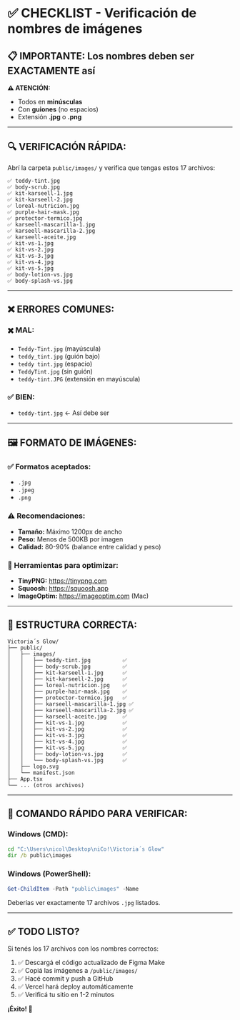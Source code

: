 # ✅ CHECKLIST - Verificación de nombres de imágenes

## 📋 IMPORTANTE: Los nombres deben ser EXACTAMENTE así

**⚠️ ATENCIÓN:**
- Todos en **minúsculas**
- Con **guiones** (no espacios)
- Extensión **.jpg** o **.png**

---

## 🔍 VERIFICACIÓN RÁPIDA:

Abrí la carpeta `public/images/` y verifica que tengas estos 17 archivos:

```
✅ teddy-tint.jpg
✅ body-scrub.jpg
✅ kit-karseell-1.jpg
✅ kit-karseell-2.jpg
✅ loreal-nutricion.jpg
✅ purple-hair-mask.jpg
✅ protector-termico.jpg
✅ karseell-mascarilla-1.jpg
✅ karseell-mascarilla-2.jpg
✅ karseell-aceite.jpg
✅ kit-vs-1.jpg
✅ kit-vs-2.jpg
✅ kit-vs-3.jpg
✅ kit-vs-4.jpg
✅ kit-vs-5.jpg
✅ body-lotion-vs.jpg
✅ body-splash-vs.jpg
```

---

## ❌ ERRORES COMUNES:

### ✖️ MAL:
- `Teddy-Tint.jpg` (mayúscula)
- `teddy_tint.jpg` (guión bajo)
- `teddy tint.jpg` (espacio)
- `TeddyTint.jpg` (sin guión)
- `teddy-tint.JPG` (extensión en mayúscula)

### ✅ BIEN:
- `teddy-tint.jpg` ← Así debe ser

---

## 🖼️ FORMATO DE IMÁGENES:

### ✅ Formatos aceptados:
- `.jpg`
- `.jpeg`
- `.png`

### ⚠️ Recomendaciones:
- **Tamaño:** Máximo 1200px de ancho
- **Peso:** Menos de 500KB por imagen
- **Calidad:** 80-90% (balance entre calidad y peso)

### 🔧 Herramientas para optimizar:
- **TinyPNG:** https://tinypng.com
- **Squoosh:** https://squoosh.app
- **ImageOptim:** https://imageoptim.com (Mac)

---

## 📂 ESTRUCTURA CORRECTA:

```
Victoria´s Glow/
├── public/
│   ├── images/
│   │   ├── teddy-tint.jpg          ✅
│   │   ├── body-scrub.jpg          ✅
│   │   ├── kit-karseell-1.jpg      ✅
│   │   ├── kit-karseell-2.jpg      ✅
│   │   ├── loreal-nutricion.jpg    ✅
│   │   ├── purple-hair-mask.jpg    ✅
│   │   ├── protector-termico.jpg   ✅
│   │   ├── karseell-mascarilla-1.jpg ✅
│   │   ├── karseell-mascarilla-2.jpg ✅
│   │   ├── karseell-aceite.jpg     ✅
│   │   ├── kit-vs-1.jpg            ✅
│   │   ├── kit-vs-2.jpg            ✅
│   │   ├── kit-vs-3.jpg            ✅
│   │   ├── kit-vs-4.jpg            ✅
│   │   ├── kit-vs-5.jpg            ✅
│   │   ├── body-lotion-vs.jpg      ✅
│   │   └── body-splash-vs.jpg      ✅
│   ├── logo.svg
│   └── manifest.json
├── App.tsx
└── ... (otros archivos)
```

---

## 🚀 COMANDO RÁPIDO PARA VERIFICAR:

### Windows (CMD):
```cmd
cd "C:\Users\nicol\Desktop\niCo!\Victoria´s Glow"
dir /b public\images
```

### Windows (PowerShell):
```powershell
Get-ChildItem -Path "public\images" -Name
```

Deberías ver exactamente 17 archivos `.jpg` listados.

---

## ✅ TODO LISTO?

Si tenés los 17 archivos con los nombres correctos:

1. ✅ Descargá el código actualizado de Figma Make
2. ✅ Copiá las imágenes a `/public/images/`
3. ✅ Hacé commit y push a GitHub
4. ✅ Vercel hará deploy automáticamente
5. ✅ Verificá tu sitio en 1-2 minutos

**¡Éxito! 🎉**
